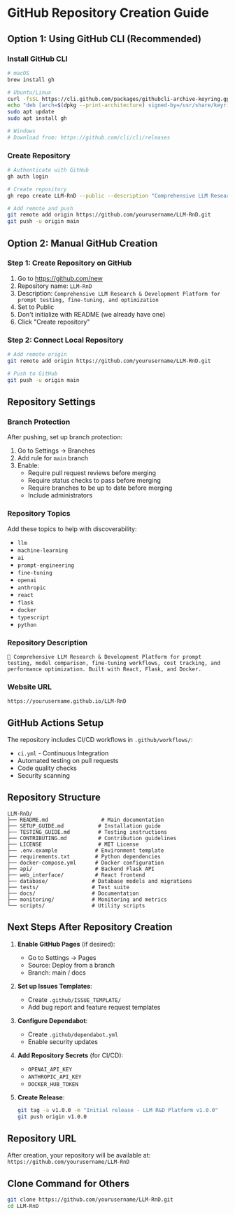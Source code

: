 # GitHub Repository Creation Guide

## Option 1: Using GitHub CLI (Recommended)

### Install GitHub CLI
```bash
# macOS
brew install gh

# Ubuntu/Linux
curl -fsSL https://cli.github.com/packages/githubcli-archive-keyring.gpg | sudo dd of=/usr/share/keyrings/githubcli-archive-keyring.gpg
echo "deb [arch=$(dpkg --print-architecture) signed-by=/usr/share/keyrings/githubcli-archive-keyring.gpg] https://cli.github.com/packages stable main" | sudo tee /etc/apt/sources.list.d/github-cli.list > /dev/null
sudo apt update
sudo apt install gh

# Windows
# Download from: https://github.com/cli/cli/releases
```

### Create Repository
```bash
# Authenticate with GitHub
gh auth login

# Create repository
gh repo create LLM-RnD --public --description "Comprehensive LLM Research & Development Platform for prompt testing, fine-tuning, and optimization" --homepage "https://github.com/yourusername/LLM-RnD"

# Add remote and push
git remote add origin https://github.com/yourusername/LLM-RnD.git
git push -u origin main
```

## Option 2: Manual GitHub Creation

### Step 1: Create Repository on GitHub
1. Go to https://github.com/new
2. Repository name: `LLM-RnD`
3. Description: `Comprehensive LLM Research & Development Platform for prompt testing, fine-tuning, and optimization`
4. Set to Public
5. Don't initialize with README (we already have one)
6. Click "Create repository"

### Step 2: Connect Local Repository
```bash
# Add remote origin
git remote add origin https://github.com/yourusername/LLM-RnD.git

# Push to GitHub
git push -u origin main
```

## Repository Settings

### Branch Protection
After pushing, set up branch protection:
1. Go to Settings → Branches
2. Add rule for `main` branch
3. Enable:
   - Require pull request reviews before merging
   - Require status checks to pass before merging
   - Require branches to be up to date before merging
   - Include administrators

### Repository Topics
Add these topics to help with discoverability:
- `llm`
- `machine-learning`
- `ai`
- `prompt-engineering`
- `fine-tuning`
- `openai`
- `anthropic`
- `react`
- `flask`
- `docker`
- `typescript`
- `python`

### Repository Description
```
🚀 Comprehensive LLM Research & Development Platform for prompt testing, model comparison, fine-tuning workflows, cost tracking, and performance optimization. Built with React, Flask, and Docker.
```

### Website URL
```
https://yourusername.github.io/LLM-RnD
```

## GitHub Actions Setup

The repository includes CI/CD workflows in `.github/workflows/`:
- `ci.yml` - Continuous Integration
- Automated testing on pull requests
- Code quality checks
- Security scanning

## Repository Structure

```
LLM-RnD/
├── README.md                 # Main documentation
├── SETUP_GUIDE.md           # Installation guide
├── TESTING_GUIDE.md         # Testing instructions
├── CONTRIBUTING.md          # Contribution guidelines
├── LICENSE                  # MIT License
├── .env.example            # Environment template
├── requirements.txt        # Python dependencies
├── docker-compose.yml      # Docker configuration
├── api/                    # Backend Flask API
├── web_interface/          # React frontend
├── database/              # Database models and migrations
├── tests/                 # Test suite
├── docs/                  # Documentation
├── monitoring/            # Monitoring and metrics
└── scripts/               # Utility scripts
```

## Next Steps After Repository Creation

1. **Enable GitHub Pages** (if desired):
   - Go to Settings → Pages
   - Source: Deploy from a branch
   - Branch: main / docs

2. **Set up Issues Templates**:
   - Create `.github/ISSUE_TEMPLATE/`
   - Add bug report and feature request templates

3. **Configure Dependabot**:
   - Create `.github/dependabot.yml`
   - Enable security updates

4. **Add Repository Secrets** (for CI/CD):
   - `OPENAI_API_KEY`
   - `ANTHROPIC_API_KEY`
   - `DOCKER_HUB_TOKEN`

5. **Create Release**:
   ```bash
   git tag -a v1.0.0 -m "Initial release - LLM R&D Platform v1.0.0"
   git push origin v1.0.0
   ```

## Repository URL
After creation, your repository will be available at:
`https://github.com/yourusername/LLM-RnD`

## Clone Command for Others
```bash
git clone https://github.com/yourusername/LLM-RnD.git
cd LLM-RnD
```